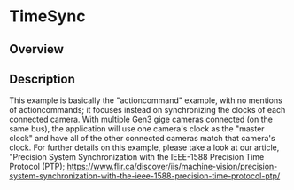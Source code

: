 # TimeSync

## Overview 

## Description 

This example is basically the "actioncommand" example, with no mentions of actioncommands; it focuses instead on synchronizing the clocks of each connected camera. With multiple Gen3 gige cameras connected (on the same bus), the application will use one camera's clock as the "master clock" and have all of the other connected cameras match that camera's clock.  For further details on this example, please take a look at our article, "Precision System Synchronization with the IEEE-1588 Precision Time Protocol (PTP); https://www.flir.ca/discover/iis/machine-vision/precision-system-synchronization-with-the-ieee-1588-precision-time-protocol-ptp/

